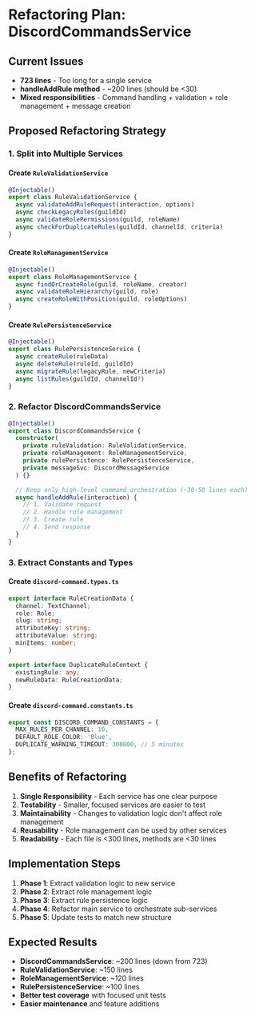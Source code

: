 # Refactoring Plan: DiscordCommandsService

## Current Issues
- **723 lines** - Too long for a single service
- **handleAddRule method** - ~200 lines (should be <30)
- **Mixed responsibilities** - Command handling + validation + role management + message creation

## Proposed Refactoring Strategy

### 1. Split into Multiple Services

#### Create `RuleValidationService`
```typescript
@Injectable()
export class RuleValidationService {
  async validateAddRuleRequest(interaction, options)
  async checkLegacyRoles(guildId)
  async validateRolePermissions(guild, roleName)
  async checkForDuplicateRules(guildId, channelId, criteria)
}
```

#### Create `RoleManagementService`
```typescript
@Injectable()
export class RoleManagementService {
  async findOrCreateRole(guild, roleName, creator)
  async validateRoleHierarchy(guild, role)
  async createRoleWithPosition(guild, roleOptions)
}
```

#### Create `RulePersistenceService`
```typescript
@Injectable()
export class RulePersistenceService {
  async createRule(ruleData)
  async deleteRule(ruleId, guildId)
  async migrateRule(legacyRule, newCriteria)
  async listRules(guildId, channelId?)
}
```

### 2. Refactor DiscordCommandsService

```typescript
@Injectable()
export class DiscordCommandsService {
  constructor(
    private ruleValidation: RuleValidationService,
    private roleManagement: RoleManagementService,
    private rulePersistence: RulePersistenceService,
    private messageSvc: DiscordMessageService
  ) {}

  // Keep only high-level command orchestration (~30-50 lines each)
  async handleAddRule(interaction) {
    // 1. Validate request
    // 2. Handle role management  
    // 3. Create rule
    // 4. Send response
  }
}
```

### 3. Extract Constants and Types

#### Create `discord-command.types.ts`
```typescript
export interface RuleCreationData {
  channel: TextChannel;
  role: Role;
  slug: string;
  attributeKey: string;
  attributeValue: string;
  minItems: number;
}

export interface DuplicateRuleContext {
  existingRule: any;
  newRuleData: RuleCreationData;
}
```

#### Create `discord-command.constants.ts`
```typescript
export const DISCORD_COMMAND_CONSTANTS = {
  MAX_RULES_PER_CHANNEL: 10,
  DEFAULT_ROLE_COLOR: 'Blue',
  DUPLICATE_WARNING_TIMEOUT: 300000, // 5 minutes
};
```

## Benefits of Refactoring

1. **Single Responsibility** - Each service has one clear purpose
2. **Testability** - Smaller, focused services are easier to test
3. **Maintainability** - Changes to validation logic don't affect role management
4. **Reusability** - Role management can be used by other services
5. **Readability** - Each file is <300 lines, methods are <30 lines

## Implementation Steps

1. **Phase 1**: Extract validation logic to new service
2. **Phase 2**: Extract role management logic  
3. **Phase 3**: Extract rule persistence logic
4. **Phase 4**: Refactor main service to orchestrate sub-services
5. **Phase 5**: Update tests to match new structure

## Expected Results

- **DiscordCommandsService**: ~200 lines (down from 723)
- **RuleValidationService**: ~150 lines
- **RoleManagementService**: ~120 lines  
- **RulePersistenceService**: ~100 lines
- **Better test coverage** with focused unit tests
- **Easier maintenance** and feature additions

